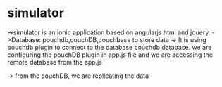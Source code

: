 # simulator

->simulator is an ionic application based on angularjs html and jquery.
->Database: pouchdb,couchDB,couchbase to store data
-> It is using pouchdb plugin to connect to the database couchdb database.
we are configuring the pouchDB plugin in app.js file and we are accessing the remote database from the app.js 

-> from the couchDB, we are replicating the data

